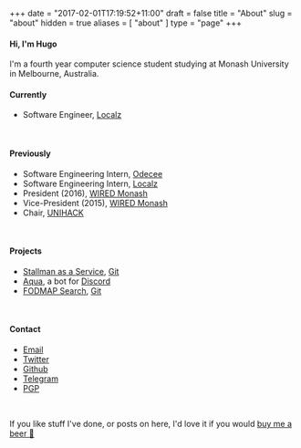+++
date = "2017-02-01T17:19:52+11:00"
draft = false
title = "About"
slug = "about"
hidden = true
aliases = [
	"about"
]
type = "page"
+++

#### Hi, I'm Hugo
I'm a fourth year computer science student studying at Monash University in Melbourne, Australia.

#### Currently
* Software Engineer, [Localz](http://localz.co) 
<br />

#### Previously
* Software Engineering Intern, [Odecee](http://odecee.com.au)
* Software Engineering Intern, [Localz](http://localz.co)
* President (2016), [WIRED Monash](http://wired.org.au)
* Vice-President (2015), [WIRED Monash](http://wired.org.au)  
* Chair, [UNIHACK](http://unihack.net)
<br />

#### Projects
* [Stallman as a Service](https://rms.now.sh/), [Git](https://git.hu.md/hugo/stallman)
* [Aqua](http://aqua.bots.ovh/), a bot for [Discord](http://discordapp.com)
* [FODMAP Search](https://fodmap.now.sh), [Git](https://github.com/hugomd/fodmap-react)  
<br />

#### Contact
<ul>
	<li><a href="mailto:11111h1e1l1l1o1@h1u11.1m1d1" onmouseover="this.href=this.href.replace(/1/g, '')">Email</a></li>
	<li><a href="http://twitter.com/hugojmd">Twitter</a></li>
	<li><a href="http://github.com/hugomd">Github</a></li>
	<li><a href="http://telegram.me/hugomd">Telegram</a></li>
	<li><a href="http://keybase.io/hugomd">PGP</a></li>
</ul><br />

If you like stuff I've done, or posts on here, I'd love it if you would [buy me a beer 🍺](https://paypal.me/hugo/5)

<!--Test-->
